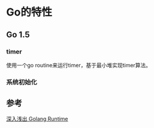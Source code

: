 # Go的特性

## Go 1.5

### timer
使用一个go routine来运行timer，基于最小堆实现timer算法。

### 系统初始化



## 参考
[深入浅出 Golang Runtime](https://zhuanlan.zhihu.com/p/95056679)
